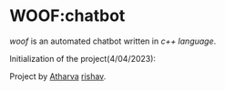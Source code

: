 # WOOF:chatbot

*woof* is an automated chatbot written in *c++ language*.

Initialization of the project(4/04/2023):


Project by [Atharva](https://www.instagram.com/likelyatharva/) [rishav](https://www.instagram.com/rishavthelad/).
